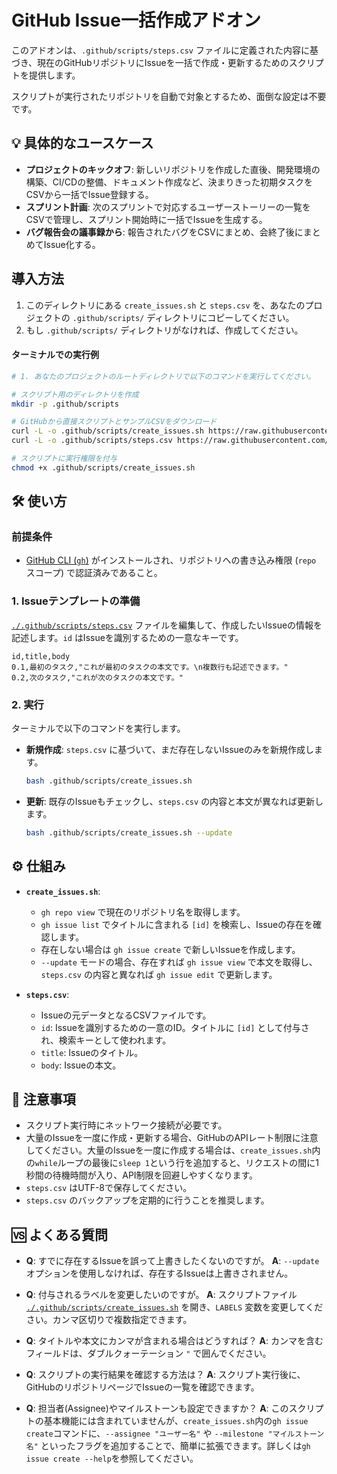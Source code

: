 # GitHub Issue一括作成アドオン

このアドオンは、`.github/scripts/steps.csv` ファイルに定義された内容に基づき、現在のGitHubリポジトリにIssueを一括で作成・更新するためのスクリプトを提供します。

スクリプトが実行されたリポジトリを自動で対象とするため、面倒な設定は不要です。

## 💡 具体的なユースケース

-   **プロジェクトのキックオフ**: 新しいリポジトリを作成した直後、開発環境の構築、CI/CDの整備、ドキュメント作成など、決まりきった初期タスクをCSVから一括でIssue登録する。
-   **スプリント計画**: 次のスプリントで対応するユーザーストーリーの一覧をCSVで管理し、スプリント開始時に一括でIssueを生成する。
-   **バグ報告会の議事録から**: 報告されたバグをCSVにまとめ、会終了後にまとめてIssue化する。

## 導入方法

1.  このディレクトリにある `create_issues.sh` と `steps.csv` を、あなたのプロジェクトの `.github/scripts/` ディレクトリにコピーしてください。
2.  もし `.github/scripts/` ディレクトリがなければ、作成してください。

#### ターミナルでの実行例

```bash
# 1. あなたのプロジェクトのルートディレクトリで以下のコマンドを実行してください。

# スクリプト用のディレクトリを作成
mkdir -p .github/scripts

# GitHubから直接スクリプトとサンプルCSVをダウンロード
curl -L -o .github/scripts/create_issues.sh https://raw.githubusercontent.com/yuco/PythonRepoTemplate/main/template_addons/create_issues/create_issues.sh
curl -L -o .github/scripts/steps.csv https://raw.githubusercontent.com/yuco/PythonRepoTemplate/main/template_addons/create_issues/steps.csv

# スクリプトに実行権限を付与
chmod +x .github/scripts/create_issues.sh
```

## 🛠️ 使い方

### 前提条件

-   [GitHub CLI (`gh`)](https://cli.github.com/) がインストールされ、リポジトリへの書き込み権限 (`repo` スコープ) で認証済みであること。

### 1. Issueテンプレートの準備

[`./.github/scripts/steps.csv`](./.github/scripts/steps.csv) ファイルを編集して、作成したいIssueの情報を記述します。`id` はIssueを識別するための一意なキーです。

```csv
id,title,body
0.1,最初のタスク,"これが最初のタスクの本文です。\n複数行も記述できます。"
0.2,次のタスク,"これが次のタスクの本文です。"
```

### 2. 実行

ターミナルで以下のコマンドを実行します。

-   **新規作成**: `steps.csv` に基づいて、まだ存在しないIssueのみを新規作成します。
    ```bash
    bash .github/scripts/create_issues.sh
    ```

-   **更新**: 既存のIssueもチェックし、`steps.csv` の内容と本文が異なれば更新します。
    ```bash
    bash .github/scripts/create_issues.sh --update
    ```

## ⚙️ 仕組み

-   **`create_issues.sh`**:
    -   `gh repo view` で現在のリポジトリ名を取得します。
    -   `gh issue list` でタイトルに含まれる `[id]` を検索し、Issueの存在を確認します。
    -   存在しない場合は `gh issue create` で新しいIssueを作成します。
    -   `--update` モードの場合、存在すれば `gh issue view` で本文を取得し、`steps.csv` の内容と異なれば `gh issue edit` で更新します。

-   **`steps.csv`**:
    -   Issueの元データとなるCSVファイルです。
    -   `id`: Issueを識別するための一意のID。タイトルに `[id]` として付与され、検索キーとして使われます。
    -   `title`: Issueのタイトル。
    -   `body`: Issueの本文。

## 📜 注意事項

-   スクリプト実行時にネットワーク接続が必要です。
-   大量のIssueを一度に作成・更新する場合、GitHubのAPIレート制限に注意してください。大量のIssueを一度に作成する場合は、`create_issues.sh`内の`while`ループの最後に`sleep 1`という行を追加すると、リクエストの間に1秒間の待機時間が入り、API制限を回避しやすくなります。
-   `steps.csv` はUTF-8で保存してください。
-   `steps.csv` のバックアップを定期的に行うことを推奨します。

## 🆚 よくある質問

-   **Q**: すでに存在するIssueを誤って上書きしたくないのですが。
    **A**: `--update` オプションを使用しなければ、存在するIssueは上書きされません。

-   **Q**: 付与されるラベルを変更したいのですが。
    **A**: スクリプトファイル [`./.github/scripts/create_issues.sh`](./.github/scripts/create_issues.sh) を開き、`LABELS` 変数を変更してください。カンマ区切りで複数指定できます。

-   **Q**: タイトルや本文にカンマが含まれる場合はどうすれば？
    **A**: カンマを含むフィールドは、ダブルクォーテーション `"` で囲んでください。

-   **Q**: スクリプトの実行結果を確認する方法は？
    **A**: スクリプト実行後に、GitHubのリポジトリページでIssueの一覧を確認できます。
-   **Q**: 担当者(Assignee)やマイルストーンも設定できますか？
    **A**: このスクリプトの基本機能には含まれていませんが、`create_issues.sh`内の`gh issue create`コマンドに、`--assignee "ユーザー名"` や `--milestone "マイルストーン名"` といったフラグを追加することで、簡単に拡張できます。詳しくは`gh issue create --help`を参照してください。
